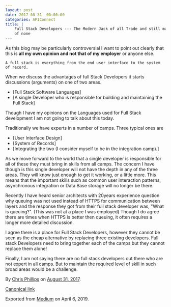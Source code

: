 ```yaml
---
layout: post
date: 2017-08-31  00:00:00
categories: APIConnect
title: |
    Full Stack Developers --- The Modern Jack of all Trade and still master
    of none
---
```



As this blog may be particularly controversial I want to point out
clearly that this is **all my own opinion and not that of my employer**
or anyone else.

```
A full stack is everything from the end user interface to the system of record.
```

When we discuss the advantages of full Stack Developers it starts
discussions (arguments) on one of two areas.

-   [Full Stack Software Languages]
-   [A single Developer who is responsible for building and maintaining
    the Full Stack]

Though I have my opinions on the Languages used for Full Stack
development I am not going to talk about this today.

Traditionally we have experts in a number of camps. Three typical ones
are

-   [User Interface Design]
-   [System of Records]
-   [Integrating the two (I consider myself to be in the integration
    camp).]

As we move forward to the world that a single developer is responsible
for all of these they must bring in skills from all camps. The concern I
have though is this single developer will not have the depth in any of
the three areas. They will know just enough to get it working, or a
little more. This means that the important skills such as common user
interaction patterns, asynchronous integration or Data Base storage will
no longer be there.

Recently I have heard senior architects with 20years experience question
why queuing was not used instead of HTTPS for communication between
layers and the response they got from their full stack developer was,
"What is queuing?". (This was not at a place I was employed) Though I do
agree there are times when HTTPS is better then queuing, it often
requires a longer more detailed discussion.

I agree there is a place for Full Stack Developers, however they cannot
be seen as the cheap alternative by replacing three existing developers.
Full stack Developers need to bring together each of the camps but they
cannot replace them alone!

Finally, I am not saying there are no full stack developers out there
who are not expert in all camps. But to maintain the required level of
skill in such broad areas would be a challenge.





By [Chris Phillips](https://medium.com/@cminion) on
[August 31, 2017](https://medium.com/p/8c3279885f5d).

[Canonical
link](https://medium.com/@cminion/full-stack-developers-the-modern-jack-of-all-trade-and-still-master-of-none-8c3279885f5d)

Exported from [Medium](https://medium.com) on April 6, 2019.
